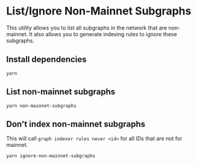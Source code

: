 # List/Ignore Non-Mainnet Subgraphs

This utility allows you to list all subgraphs in the network that are
non-mainnet. It also allows you to generate indexing rules to ignore these
subgraphs.

## Install dependencies

```
yarn
```

## List non-mainnet subgraphs

```
yarn non-mainnet-subgraphs
```

## Don't index non-mainnet subgraphs

This will call `graph indexer rules never <id>` for all IDs that are not for
mainnet.

```
yarn ignore-non-mainnet-subgraphs
```